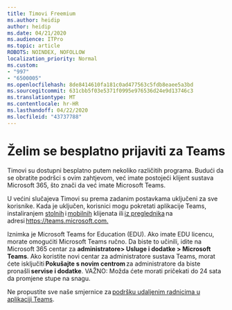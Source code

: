 ```yaml
---
title: Timovi Freemium
ms.author: heidip
author: heidip
ms.date: 04/21/2020
ms.audience: ITPro
ms.topic: article
ROBOTS: NOINDEX, NOFOLLOW
localization_priority: Normal
ms.custom:
- "997"
- "6500005"
ms.openlocfilehash: 8de8414610fa181c0ad477563c5fdb8eaee5a3bd
ms.sourcegitcommit: 631cbb5f03e5371f0995e976536d24e9d13746c3
ms.translationtype: MT
ms.contentlocale: hr-HR
ms.lasthandoff: 04/22/2020
ms.locfileid: "43737788"
---
```

# <a name="id-like-to-sign-up-for-teams-for-free"></a>Želim se besplatno prijaviti za Teams

Timovi su dostupni besplatno putem nekoliko različitih programa. Budući da se obratite podršci s ovim zahtjevom, već imate postojeći klijent sustava Microsoft 365, što znači da već imate Microsoft Teams.

U većini slučajeva Timovi su prema zadanim postavkama uključeni za sve korisnike. Kada je uključen, korisnici mogu pokretati aplikacije Teams, instaliranjem [stolnih](https://docs.microsoft.com/MicrosoftTeams/get-clients#desktop-client) i [mobilnih](https://docs.microsoft.com/MicrosoftTeams/get-clients#mobile-clients) klijenata ili [iz preglednika](https://docs.microsoft.com/MicrosoftTeams/get-clients#web-client) na adresi <https://teams.microsoft.com.>

Iznimka je Microsoft Teams for Education (EDU). Ako imate EDU licencu, morate omogućiti Microsoft Teams ručno. Da biste to učinili, idite na Microsoft 365 centar za **administratore> Usluge i dodatke > Microsoft Teams**. Ako koristite novi centar za administratore sustava Teams, morat ćete isključiti **Pokušajte s novim centrom** za administratore da biste pronašli **servise i dodatke**. VAŽNO: Možda ćete morati pričekati do 24 sata da promjene stupe na snagu.

Ne propustite sve naše smjernice za [podršku udaljenim radnicima u aplikaciji Teams](https://docs.microsoft.com/MicrosoftTeams/support-remote-work-with-teams).
